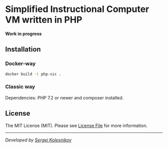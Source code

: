 # Simplified Instructional Computer VM written in PHP

**Work in progress**

## Installation

### Docker-way

```bash
docker build -t php-sic .
```

### Classic way
Dependencies: PHP 7.2 or newer and composer installed.

## License

The MIT License (MIT). Please see [License File](LICENSE) for more information.

---
_Developed by [Sergei Kolesnikov](https://github.com/win0err)_
